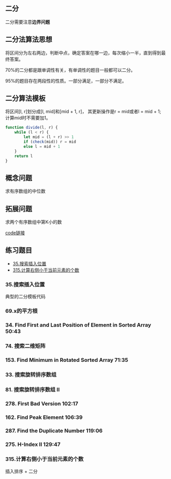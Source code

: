 ## 二分

二分需要注意**边界问题**

## 二分法算法思想

将区间分为左右两边，判断中点，确定答案在哪一边，每次缩小一半，直到得到最终答案。

70%的二分都是跟单调性有关，有单调性的题目一般都可以二分。

95%的题目存在两段性的性质。一部分满足，一部分不满足。

## 二分算法模板

将区间[l, r]划分成[l, mid]和[mid + 1, r]，
其更新操作是r = mid或者l = mid + 1;
计算mid时不需要加1。

```javascript
function divide(l, r) {
    while (l < r) {
        let mid = (l + r) >> 1
        if (check(mid)) r = mid
        else l = mid + 1
    }
    return l
}
```

## 概念问题

求有序数组的中位数

## 拓展问题

求两个有序数组中第K小的数

[code链接](../playground/javascript/Kth-minest-num.js)

## 练习题目

- [35.搜索插入位置](../algorithm/1-100/35.%20搜索插入位置.md)
- [315.计算右侧小于当前元素的个数](../algorithm/301-400/315.%20计算右侧小于当前元素的个数.md)


### 35.搜索插入位置

典型的二分模板代码

### 69.x的平方根

### 34. Find First and Last Position of Element in Sorted Array 50:43

### 74. 搜索二维矩阵

### 153. Find Minimum in Rotated Sorted Array 71:35

### 33. 搜索旋转排序数组

### 81. 搜索旋转排序数组 II

### 278. First Bad Version 102:17

### 162. Find Peak Element 106:39

### 287. Find the Duplicate Number 119:06

### 275. H-Index II 129:47


### 315.计算右侧小于当前元素的个数

插入排序 + 二分
